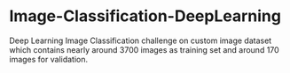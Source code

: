 # Image-Classification-DeepLearning
Deep Learning Image Classification challenge on custom image dataset which contains nearly around 3700 images as training set and around 170 images for validation.  
